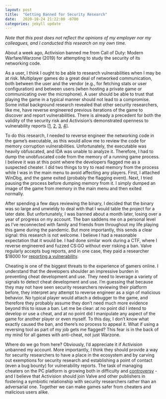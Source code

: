 ```yaml
---
layout: post
title:  "Getting Banned for Security Research"
date:   2020-10-24 21:22:00 -0700
categories: jekyll update
---
```

*Note that this post does not reflect the opinions of my employer nor my colleagues, and I conducted this research on my own time.*

About a week ago, Activision banned me from Call of Duty: Modern Warfare/Warzone (2019) for attempting to study the security of its networking code.

As a user, I think I ought to be able to research vulnerabilities when I may be at risk. Multiplayer games do a great deal of networked communication, both between the user and the vendor (e.g., for fetching stats or user configuration) and between users (when hosting a private game or communicating over the microphone). A user should be able to trust that playing the game in a typical manner should not lead to a compromise. Some initial background research revealed that other security researchers, like me, have reverse engineered previous iterations of the game to discover and report vulnerabilities. There is already a precedent for both the validity of the security risk and Activision’s demonstrated openness to vulnerability reports [[1](https://cve.mitre.org/cgi-bin/cvename.cgi?name=CVE-2018-20817), [2](https://cve.mitre.org/cgi-bin/cvename.cgi?name=CVE-2018-10718), [3](https://github.com/momo5502/cod-exploits/tree/master/huffman), [4](https://github.com/momo5502/cod-exploits/tree/master/steam-auth)].

To do this research, I needed to reverse engineer the networking code in the game’s executable, as this would allow me to review the code for memory corruption vulnerabilities. Unfortunately, the executable was heavily obfuscated, and IDA was unable to analyze it. Therefore, I had to dump the unobfuscated code from the memory of a running game process. I believe it was at this point where the developers flagged me as a suspected cheater. I did two things to try to read memory from the process while I was in the main menu to avoid affecting any players. First, I attached WinDbg, and the game exited (probably the flagging event). Next, I tried pausing the process before dumping memory from it. I simply dumped an image of the game from memory in the main menu and then exited normally.

After spending a few days reviewing the binary, I decided that the binary was so large and unwieldy to deal with that I would table the project for a later date. But unfortunately, I was banned about a month later, losing over a year of progress on my account. The ban saddens me on a personal level as I’ve reconnected with family and friends from throughout my life playing this game during the pandemic. But more importantly, this sends a clear signal: this research is not welcome. I believe I had a reasonable expectation that it would be. I had done similar work during a CTF, where I reverse engineered and fuzzed CS:GO without ever risking a ban. Valve regularly accepts bug reports, and in one case, they paid a researcher $18000 for [reporting a vulnerability](https://hackerone.com/reports/470520).

Cheating is one of the biggest threats to the experience of gamers online. I understand that the developers shoulder an impressive burden in preventing cheat development and use. They need to leverage a variety of signals to detect cheat development and use. I’m guessing that because they may not have seen security researchers reviewing their platform before, they interpret any attempt to reverse engineer as a sign of malicious behavior. No typical player would attach a debugger to the game, and therefore they probably assume they don’t need much more evidence beyond this to issue a ban. Let me be clear: at no point did I intend to develop or use a cheat, and at no point did I manipulate any aspect of the game for another player or even myself. To this day, I don’t know what exactly caused the ban, and there’s no process to appeal it. What if using a reversing tool as part of my job gets me flagged? This fear is in the back of my mind for all games with anti-cheat, not just Warzone.

Where do we go from here? Obviously, I’d appreciate it if Activision unbanned my account. More importantly, I think they should provide a way for security researchers to have a place in the ecosystem and by carving out exemptions for security research and establishing a point of contact (even a bug bounty) for vulnerability reports. The task of managing cheaters on the PC platform is growing both in difficulty and [controversy](https://www.pcgamer.com/the-controversy-over-riots-vanguard-anti-cheat-software-explained/) - and I believe that Activision should join Valve and other publishers in fostering a symbiotic relationship with security researchers rather than an adversarial one. Together we can make games safer from cheaters and malicious users alike.
